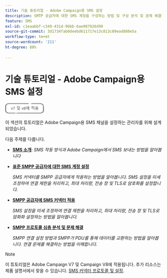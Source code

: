 ```yaml
---
title: 기술 튜토리얼 - Adobe Campaign용 SMS 설정
description: SMTP 공급자에 대한 SMS 계정을 구성하는 방법 및 구성 분석 및 문제 해결하는 방법을 알아봅니다.
feature: SMS
exl-id: c1eaabbf-c349-431d-9bbb-6ae987926d99
source-git-commit: 3d1734fab0deebd611717e13c813c89ead880e5a
workflow-type: tm+mt
source-wordcount: '211'
ht-degree: 88%

---
```


# 기술 튜토리얼 - Adobe Campaign용 SMS 설정

![V7 및 V8에 적용](../assets/V7-V8-stamp.png)

이 섹션의 튜토리얼은 Adobe Campaign용 SMS 채널을 설정하는 관리자를 위해 설계되었습니다.

다음 주제를 다룹니다.

* **[SMS 소개](/help/tutorial-sms/introduction-to-sms.md)**:
   *SMS 작동 방식과 Adobe Campaign에서 SMS 보내는 방법을 알아봅니다*

* **[표준 SMPP 공급자에 대한 SMS 계정 설정](/help/tutorial-sms/set-up-account-for-standard-smpp-provider.md)**

   *SMS 커넥터를 SMPP 공급자에게 적용하는 방법을 알아봅니다. SMS 설정을 미세 조정하여 연결 제한을 처리하고, 최대 처리량, 전송 창 및 TLS로 암호화를 설정합니다.*

* **[SMPP 공급자에 SMS 커넥터 적용](/help/tutorial-sms/adapt-sms-connector-to-smpp-provider.md)**

   *SMS 설정을 미세 조정하여 연결 제한을 처리하고, 최대 처리량, 전송 창 및 TLS로 암화화 설정하는 방법을 알아봅니다.*

* **[SMPP 프로토콜 심층 분석 및 문제 해결](/help/tutorial-sms/smpp-deep-dive-and-troubleshooting.md)**

   *SMPP 연결 설정 방법과 SMPP가 PDU를 통해 데이터를 교환하는 방법을 알아봅니다. 연결 문제를 해결하는 방법을 이해합니다.*

>[!NOTE]
>
>이 튜토리얼은 Adobe Campaign V7 및 Campaign V8에 적용됩니다. 추가 리소스는 제품 설명서에서 찾을 수 있습니다. [SMS 커넥터 프로토콜 및 설정](https://experienceleague.adobe.com/docs/campaign-classic/using/sending-messages/sending-messages-on-mobiles/sms-protocol.html?lang=ko#sending-messages).

